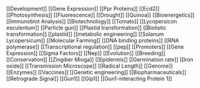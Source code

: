 [[Development]]
[[Gene Expression]]
[[Ppr Proteins]]
[[Ecd2]]
[[Photosynthesis]]
[[Fluorescence]]
[[Drought]]
[[Quinoa]]
[[Bioenergetics]]
[[Immunoblot Analysis]]
[[Biotechnology]]
[[Tomato]]
[[Lycopersicon esculentum]]
[[Particle gun]]
[[Plastid transformation]]
[[Biolistic transformation]]
[[plastid]]
[[metabolic engineering]]
[[Solanum Lycopersicum]]
[[Molecular Farming]]
[[DNA binding proteins]]
[[RNA polymerase]]
[[Transcriptional regulation]]
[[pep]]
[[Promoters]]
[[Gene Expression]]
[[Sigma Factors]]
[[Nep]]
[[Evolution]]
[[Breeding]]
[[Conservation]]
[[Zingiber Mioga]]
[[Epidermis]]
[[Germination rate]]
[[Iron oxide]]
[[Transmission Microscope]]
[[Radical Length]]
[[Genome]]
[[Enzymes]]
[[Vaccines]]
[[Genetic engineering]]
[[Biopharmaceuticals]]
[[Retrograde Signal]]
[[Gun1]]
[[Gip1]]
[[Gun1-interacting Protein 1]]
